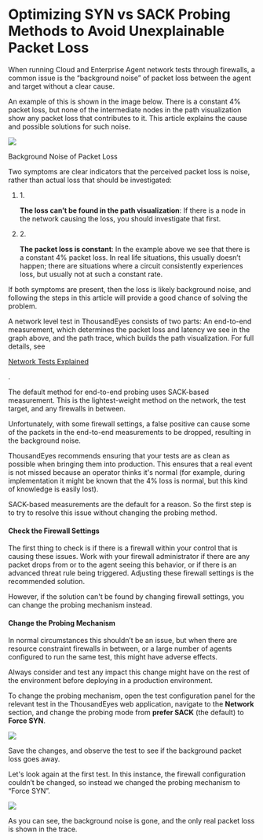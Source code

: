 # Optimizing SYN vs SACK Probing Methods to Avoid Unexplainable Packet Loss

When running Cloud and Enterprise Agent network tests through firewalls, a common issue is the “background noise” of packet loss between the agent and target without a clear cause.

An example of this is shown in the image below. There is a constant 4% packet loss, but none of the intermediate nodes in the path visualization show any packet loss that contributes to it. This article explains the cause and possible solutions for such noise.

![](https://2360053865-files.gitbook.io/\~/files/v0/b/gitbook-x-prod.appspot.com/o/spaces%2F-M4QARF6s57qxMrOHDTZ%2Fuploads%2Fgit-blob-ea4006fde790b439a6cd64b0fb5d60886043588b%2Fproduct\_documentation\_best\_practices\_Optimizing\_SYN\_vs\_SACK\_probing\_methods\_to\_avoid\_unexplainable\_packet\_loss1.png?alt=media)

Background Noise of Packet Loss

Two symptoms are clear indicators that the perceived packet loss is noise, rather than actual loss that should be investigated:

1.  1\.

    **The loss can’t be found in the path visualization**: If there is a node in the network causing the loss, you should investigate that first.
2.  2\.

    **The packet loss is constant**: In the example above we see that there is a constant 4% packet loss. In real life situations, this usually doesn’t happen; there are situations where a circuit consistently experiences loss, but usually not at such a constant rate.

If both symptoms are present, then the loss is likely background noise, and following the steps in this article will provide a good chance of solving the problem.

A network level test in ThousandEyes consists of two parts: An end-to-end measurement, which determines the packet loss and latency we see in the graph above, and the path trace, which builds the path visualization. For full details, see

[Network Tests Explained](https://docs.thousandeyes.com/product-documentation/internet-and-wan-monitoring/tests/network-tests/network-tests-explained)

.

The default method for end-to-end probing uses SACK-based measurement. This is the lightest-weight method on the network, the test target, and any firewalls in between.

Unfortunately, with some firewall settings, a false positive can cause some of the packets in the end-to-end measurements to be dropped, resulting in the background noise.

ThousandEyes recommends ensuring that your tests are as clean as possible when bringing them into production. This ensures that a real event is not missed because an operator thinks it's normal (for example, during implementation it might be known that the 4% loss is normal, but this kind of knowledge is easily lost).

SACK-based measurements are the default for a reason. So the first step is to try to resolve this issue without changing the probing method.

#### Check the Firewall Settings <a href="#check-the-firewall-settings" id="check-the-firewall-settings"></a>

The first thing to check is if there is a firewall within your control that is causing these issues. Work with your firewall administrator if there are any packet drops from or to the agent seeing this behavior, or if there is an advanced threat rule being triggered. Adjusting these firewall settings is the recommended solution.

However, if the solution can't be found by changing firewall settings, you can change the probing mechanism instead.

#### Change the Probing Mechanism <a href="#change-the-probing-mechanism" id="change-the-probing-mechanism"></a>

In normal circumstances this shouldn’t be an issue, but when there are resource constraint firewalls in between, or a large number of agents configured to run the same test, this might have adverse effects.

Always consider and test any impact this change might have on the rest of the environment before deploying in a production environment.

To change the probing mechanism, open the test configuration panel for the relevant test in the ThousandEyes web application, navigate to the **Network** section, and change the probing mode from **prefer SACK** (the default) to **Force SYN**.

![](https://2360053865-files.gitbook.io/\~/files/v0/b/gitbook-x-prod.appspot.com/o/spaces%2F-M4QARF6s57qxMrOHDTZ%2Fuploads%2Fgit-blob-46554aea571f5781ca5df50e54f71df6519f7d09%2Fproduct\_documentation\_best\_practices\_Optimizing\_SYN\_vs\_SACK\_probing\_methods\_to\_avoid\_unexplainable\_packet\_loss2.png?alt=media)

Save the changes, and observe the test to see if the background packet loss goes away.

Let's look again at the first test. In this instance, the firewall configuration couldn’t be changed, so instead we changed the probing mechanism to “Force SYN”.

![](https://2360053865-files.gitbook.io/\~/files/v0/b/gitbook-x-prod.appspot.com/o/spaces%2F-M4QARF6s57qxMrOHDTZ%2Fuploads%2Fgit-blob-d47719523fdb4ab8fc1070acfedf5c9d7c699b95%2Fproduct\_documentation\_best\_practices\_Optimizing\_SYN\_vs\_SACK\_probing\_methods\_to\_avoid\_unexplainable\_packet\_loss3.png?alt=media)

As you can see, the background noise is gone, and the only real packet loss is shown in the trace.
